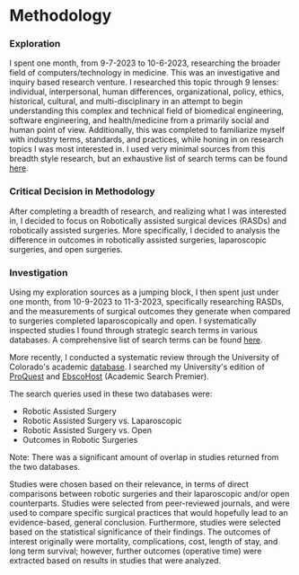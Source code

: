 # Methodology

### Exploration
I spent one month, from 9-7-2023 to 10-6-2023, researching the broader field of computers/technology in medicine. This was an investigative and inquiry based research venture. I researched this topic through 9 lenses: individual, interpersonal, human differences, organizational, policy, ethics, historical, cultural, and multi-disciplinary in an attempt to begin understanding this complex and technical field of biomedical engineering, software engineering, and health/medicine from a primarily social and human point of view. Additionally, this was completed to familiarize myself with industry terms, standards, and practices, while honing in on research topics I was most interested in. I used very minimal sources from this breadth style research, but an exhaustive list of search terms can be found [here](https://docs.google.com/spreadsheets/d/1oNA6XXVFzFoIJnYeAsb0xS4jXLMmwv-RUrTuOrg_6s0/edit?usp=sharing).

### Critical Decision in Methodology
After completing a breadth of research, and realizing what I was interested in, I decided to focus on Robotically assisted surgical devices (RASDs) and robotically assisted surgeries. More specifically, I decided to analysis the difference in outcomes in robotically assisted surgeries, laparoscopic surgeries, and open surgeries.

### Investigation
Using my exploration sources as a jumping block, I then spent just under one month, from 10-9-2023 to 11-3-2023, specifically researching RASDs, and the measurements of surgical outcomes they generate when compared to surgeries completed laparoscopically and open. I systematically inspected studies I found through strategic search terms in various databases. A comprehensive list of search terms can be found [here](https://docs.google.com/spreadsheets/d/1-QmiSYuMmubs0tnvtkqNF4EqeaW7_pREKFZtQRO3Y6c/edit?usp=sharing).

More recently, I conducted a systematic review through the University of Colorado's academic [database](https://www.colorado.edu/libraries/research/find-articles-and-databases). I searched my University's edition of [ProQuest](https://about.proquest.com/) and [EbscoHost](https://www.ebsco.com/products/ebscohost-research-platform) (Academic Search Premier).  

The search queries used in these two databases were:
- Robotic Assisted Surgery
- Robotic Assisted Surgery vs. Laparoscopic
- Robotic Assisted Surgery vs. Open
- Outcomes in Robotic Surgeries

Note: There was a significant amount of overlap in studies returned from the two databases.

Studies were chosen based on their relevance, in terms of direct comparisons between robotic surgeries and their laparoscopic and/or open counterparts. Studies were selected from peer-reviewed journals, and were used to compare specific surgical practices that would hopefully lead to an evidence-based, general conclusion. Furthermore, studies were selected based on the statistical significance of their findings. The outcomes of interest originally were mortality, complications, cost, length of stay, and long term survival; however, further outcomes (operative time) were extracted based on results in studies that were analyzed.
